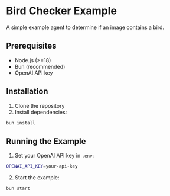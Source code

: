 # Bird Checker Example

A simple example agent to determine if an image contains a bird.

## Prerequisites

- Node.js (>=18)
- Bun (recommended)
- OpenAI API key

## Installation

1. Clone the repository
2. Install dependencies:

```bash
bun install
```

## Running the Example

1. Set your OpenAI API key in `.env`:

```bash
OPENAI_API_KEY=your-api-key
```

2. Start the example:

```bash
bun start
```
